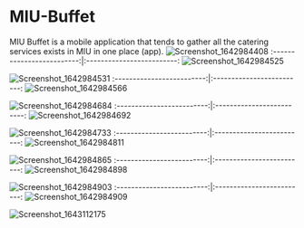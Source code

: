 # MIU-Buffet
MIU Buffet is a mobile application that tends to gather all the catering services exists in MIU in one place (app). 
![Screenshot_1642984408](https://user-images.githubusercontent.com/77085680/151892516-94ff797a-d923-4261-9a3d-a0925cddfe74.png)
:-------------------------:|:-------------------------:
![Screenshot_1642984525](https://user-images.githubusercontent.com/77085680/151892519-74866ace-7b4b-43e2-a160-a5692c4b1834.png)

![Screenshot_1642984531](https://user-images.githubusercontent.com/77085680/151892522-7c91700d-9d1d-44a4-abec-3ad4402667a0.png)
:-------------------------:|:-------------------------:
![Screenshot_1642984566](https://user-images.githubusercontent.com/77085680/151892525-a927d0a7-db6f-44d4-a885-197c5dc66c38.png)

![Screenshot_1642984684](https://user-images.githubusercontent.com/77085680/151892531-870665a4-e0b4-4114-978d-672a602541ec.png)
:-------------------------:|:-------------------------:
![Screenshot_1642984692](https://user-images.githubusercontent.com/77085680/151892550-2ec2636f-51ca-42c3-98c7-2087053d02e2.png)

![Screenshot_1642984733](https://user-images.githubusercontent.com/77085680/151892554-edc37802-6500-4cdb-a521-a10850dc1d71.png)
:-------------------------:|:-------------------------:
![Screenshot_1642984811](https://user-images.githubusercontent.com/77085680/151892560-d8e1be6c-08d2-45b3-9a71-87e4d3f27d11.png)

![Screenshot_1642984865](https://user-images.githubusercontent.com/77085680/151892571-d00d732c-86b8-4df6-9dd4-5e2faf684a94.png)
:-------------------------:|:-------------------------:
![Screenshot_1642984898](https://user-images.githubusercontent.com/77085680/151892577-3aa5d1fa-af28-47af-a8b1-92397dc6de55.png)

![Screenshot_1642984903](https://user-images.githubusercontent.com/77085680/151892581-4b09fe57-0acb-4144-ad04-9a55df1832be.png)
:-------------------------:|:-------------------------:
![Screenshot_1642984909](https://user-images.githubusercontent.com/77085680/151892586-9efcac8e-d945-4f5f-b16a-fc7621660af4.png)

![Screenshot_1643112175](https://user-images.githubusercontent.com/77085680/151892591-c9ef1cd5-4bac-4abd-97d4-76d66f3e5e04.png)
